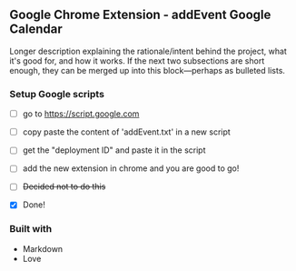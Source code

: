 ## Google Chrome Extension - addEvent Google Calendar

Longer description explaining the rationale/intent behind the project, what it's good for, and how it works. If the next two subsections are short enough, they can be merged up into this block—perhaps as bulleted lists.

### Setup Google scripts

- [ ] go to https://script.google.com
- [ ] copy paste the content of 'addEvent.txt' in a new script
- [ ] get the "deployment ID" and paste it in the script
- [ ] add the new extension in chrome and you are good to go!
- [ ] ~~Decided not to do this~~
- [x] Done!


### Built with

- Markdown
- Love